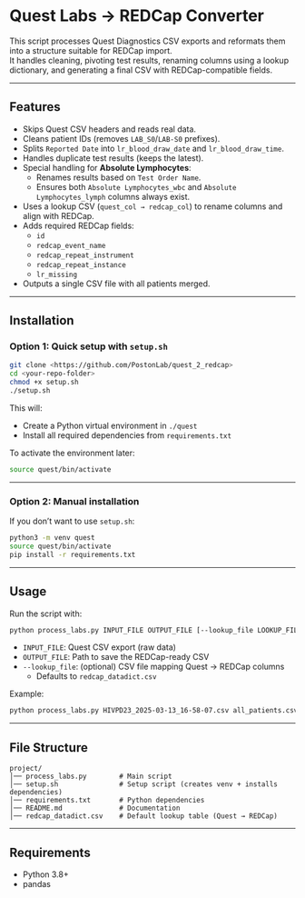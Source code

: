 # Quest Labs → REDCap Converter

This script processes Quest Diagnostics CSV exports and reformats them into a structure suitable for REDCap import.  
It handles cleaning, pivoting test results, renaming columns using a lookup dictionary, and generating a final CSV with REDCap-compatible fields.

---

## Features
- Skips Quest CSV headers and reads real data.
- Cleans patient IDs (removes `LAB_S0`/`LAB-S0` prefixes).
- Splits `Reported Date` into `lr_blood_draw_date` and `lr_blood_draw_time`.
- Handles duplicate test results (keeps the latest).
- Special handling for **Absolute Lymphocytes**:
  - Renames results based on `Test Order Name`.
  - Ensures both `Absolute Lymphocytes_wbc` and `Absolute Lymphocytes_lymph` columns always exist.
- Uses a lookup CSV (`quest_col → redcap_col`) to rename columns and align with REDCap.
- Adds required REDCap fields:
  - `id`
  - `redcap_event_name`
  - `redcap_repeat_instrument`
  - `redcap_repeat_instance`
  - `lr_missing`
- Outputs a single CSV file with all patients merged.

---

## Installation

### Option 1: Quick setup with `setup.sh`
```bash
git clone <https://github.com/PostonLab/quest_2_redcap>
cd <your-repo-folder>
chmod +x setup.sh
./setup.sh
```

This will:
- Create a Python virtual environment in `./quest`
- Install all required dependencies from `requirements.txt`

To activate the environment later:
```bash
source quest/bin/activate
```

---

### Option 2: Manual installation
If you don’t want to use `setup.sh`:

```bash
python3 -m venv quest
source quest/bin/activate
pip install -r requirements.txt
```

---

## Usage

Run the script with:

```bash
python process_labs.py INPUT_FILE OUTPUT_FILE [--lookup_file LOOKUP_FILE]
```

- `INPUT_FILE`: Quest CSV export (raw data)
- `OUTPUT_FILE`: Path to save the REDCap-ready CSV
- `--lookup_file`: (optional) CSV file mapping Quest → REDCap columns  
  - Defaults to `redcap_datadict.csv`

Example:
```bash
python process_labs.py HIVPD23_2025-03-13_16-58-07.csv all_patients.csv --lookup_file new_redcap_datadict.csv
```

---

## File Structure

```
project/
│── process_labs.py        # Main script
│── setup.sh               # Setup script (creates venv + installs dependencies)
│── requirements.txt       # Python dependencies
│── README.md              # Documentation
│── redcap_datadict.csv    # Default lookup table (Quest → REDCap)
```

---

## Requirements
- Python 3.8+
- pandas

